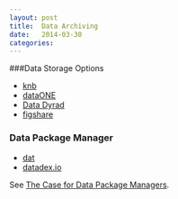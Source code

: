 ```yaml
---
layout: post
title:  Data Archiving
date:   2014-03-30 
categories: 
---
```


###Data Storage Options 

- [knb](https://knb.ecoinformatics.org/#data/page/0)
- [dataONE](http://www.dataone.org/)
- [Data Dyrad](http://datadryad.org/)
- [figshare](http://figshare.com/?gclid=CIzqiIXiu70CFeJF7AodQU8A_w)


### Data Package Manager

- [dat](http://dat-data.com)
- [datadex.io](http://datadex.io)

See [The Case for Data Package Managers](http://juan.benet.ai/data/2014-03-04/the-case-for-data-package-managers).
